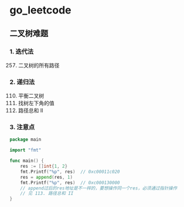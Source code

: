 # go_leetcode

## 二叉树难题
### 1. 迭代法
257. 二叉树的所有路径



### 2. 递归法
110. 平衡二叉树
513. 找树左下角的值
113. 路径总和 II

### 3. 注意点

```go
package main

import "fmt"

func main() {
	res := []int{1, 2}
	fmt.Printf("%p", res)  // 0xc00011c020
	res = append(res, 1)
	fmt.Printf("%p", res)  // 0xc000130000
	// append过后的res地址是不一样的，要想操作同一个res，必须通过指针操作
	// 见 113. 路径总和 II
}
```
